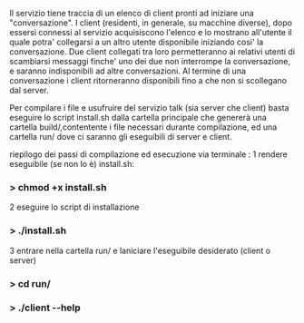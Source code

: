Il servizio tiene traccia di un elenco di client pronti ad iniziare una
"conversazione".
I client (residenti, in generale, su macchine diverse), dopo essersi connessi
al servizio acquisiscono l'elenco e lo mostrano all'utente il quale potra'
collegarsi a un altro utente disponibile iniziando cosi' la conversazione.
Due client collegati tra loro permetteranno ai relativi utenti di scambiarsi
messaggi finche' uno dei due non interrompe la conversazione, e saranno
indisponibili ad altre conversazioni. Al termine di una conversazione i
client ritorneranno disponibili fino a che non si scollegano dal server.

Per compilare i file e usufruire del servizio talk (sia server che client) basta eseguire
lo script install.sh dalla cartella principale che genererà una cartella build/,contentente
i file necessari durante compilazione, ed una cartella run/ dove ci saranno gli
eseguibili di server e client.

riepilogo dei passi di compilazione ed esecuzione via terminale :
1 rendere eseguibile (se non lo è) install.sh:
### > chmod +x install.sh
2 eseguire lo script di installazione
### > ./install.sh
3 entrare nella cartella run/ e laniciare l'eseguibile desiderato (client o server)
### > cd run/
### > ./client --help
